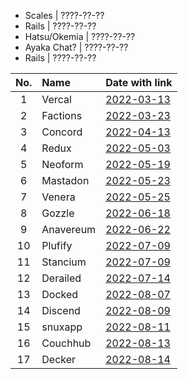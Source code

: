 + Scales         | ????-??-??
+ Rails          | ????-??-??
+ Hatsu/Okemia   | ????-??-??
+ Ayaka Chat?    | ????-??-??
+ Rails          | ????-??-??

 | No. | Name      | Date with link                                                                                              |
|:---:|:----------|:------------------------------------------------------------------------------------------------------------|
|  1  | Vercal    | [2022-03-13](https://github.com/decker-archive/api/commit/050074b9ac3da41eb4852877b1ab46a0915c8817)         |
|  2  | Factions  | [2022-03-23](https://canary.discord.com/channels/881118111967883295/881118112492191796/956182155191550003)  |
|  3  | Concord   | [2022-04-13](https://canary.discord.com/channels/881118111967883295/881118112492191796/963795519711367168)  |
|  4  | Redux     | [2022-05-03](https://canary.discord.com/channels/881118111967883295/969836504128036864/970955845695324190)  |
|  5  | Neoform   | [2022-05-19](https://canary.discord.com/channels/881118111967883295/969836504128036864/976866951693488168)  |
|  6  | Mastadon  | [2022-05-23](https://canary.discord.com/channels/881118111967883295/881118112492191796/978299567256797234)  | 
|  7  | Venera    | [2022-05-25](https://canary.discord.com/channels/962194292296802334/962194292296802337/979015020316868669)  | 
|  8  | Gozzle    | [2022-06-18](https://canary.discord.com/channels/962194292296802334/962194292296802337/987741307214630982)  |
|  9  | Anavereum | [2022-06-22](https://canary.discord.com/channels/881118111967883295/969836504128036864/989019044403368027)  |
| 10  | Plufify   | [2022-07-09](https://canary.discord.com/channels/881118111967883295/969836504128036864/995259188177547395)  |
| 11  | Stancium  | [2022-07-09](https://canary.discord.com/channels/881118111967883295/969836504128036864/995287597809156216)  |
| 12  | Derailed  | [2022-07-14](https://canary.discord.com/channels/881118111967883295/969836504128036864/997095149429592154)  |
| 13  | Docked    | [2022-08-07](https://canary.discord.com/channels/881118111967883295/881118112492191796/1005799500956323861) |
| 14  | Discend   | [2022-08-09](https://canary.discord.com/channels/962194292296802334/988243874201862144/1006538875981799484) |
| 15  | snuxapp   | [2022-08-11](https://canary.discord.com/channels/962194292296802334/988243874201862144/1007175454622490705) |
| 16  | Couchhub  | [2022-08-13](https://github.com/deckerapp/decker-api/commit/ec2e9e191c3f599d1c4fbd8e8736be458967c487)       |
| 17  | Decker    | [2022-08-14](https://canary.discord.com/channels/881118111967883295/881118112492191796/1008365526726226060) |
